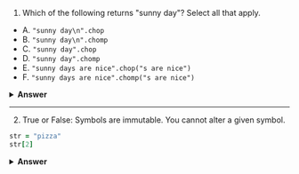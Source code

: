 1. Which of the following returns "sunny day"? Select all that apply.
- A. `"sunny day\n".chop`
- B. `"sunny day\n".chomp`
- C. `"sunny day".chop`
- D. `"sunny day".chomp`
- E. `"sunny days are nice".chop("s are nice")`
- F. `"sunny days are nice".chomp("s are nice")`

<details><summary><b>Answer</b></summary>
<p>

``

</p>
</details>

---

2. True or False: Symbols are immutable. You cannot alter a given symbol.
```ruby
str = "pizza"
str[2]
```

<details><summary><b>Answer</b></summary>
<p>

``

</p>
</details>

